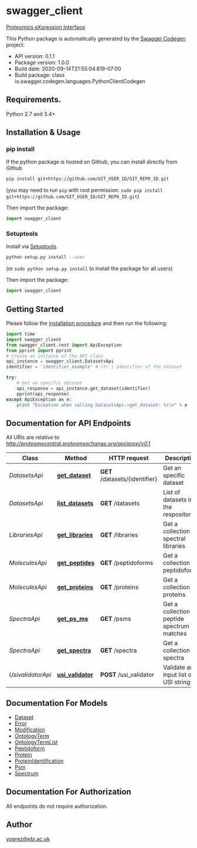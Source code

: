 # swagger_client
[Proteomics eXpression Interface](https://github.com/HUPO-PSI/proxi-schemas/)

This Python package is automatically generated by the [Swagger Codegen](https://github.com/swagger-api/swagger-codegen) project:

- API version: 0.1.1
- Package version: 1.0.0
- Build date: 2020-09-14T21:55:04.819-07:00
- Build package: class io.swagger.codegen.languages.PythonClientCodegen

## Requirements.

Python 2.7 and 3.4+

## Installation & Usage
### pip install

If the python package is hosted on Github, you can install directly from Github

```sh
pip install git+https://github.com/GIT_USER_ID/GIT_REPO_ID.git
```
(you may need to run `pip` with root permission: `sudo pip install git+https://github.com/GIT_USER_ID/GIT_REPO_ID.git`)

Then import the package:
```python
import swagger_client 
```

### Setuptools

Install via [Setuptools](http://pypi.python.org/pypi/setuptools).

```sh
python setup.py install --user
```
(or `sudo python setup.py install` to install the package for all users)

Then import the package:
```python
import swagger_client
```

## Getting Started

Please follow the [installation procedure](#installation--usage) and then run the following:

```python
import time
import swagger_client
from swagger_client.rest import ApiException
from pprint import pprint
# create an instance of the API class
api_instance = swagger_client.DatasetsApi
identifier = 'identifier_example' # str | Identifier of the dataset

try:
    # Get an specific dataset
    api_response = api_instance.get_dataset(identifier)
    pprint(api_response)
except ApiException as e:
    print "Exception when calling DatasetsApi->get_dataset: %s\n" % e

```

## Documentation for API Endpoints

All URIs are relative to *http://proteomecentral.proteomexchange.org/api/proxi/v0.1*

Class | Method | HTTP request | Description
------------ | ------------- | ------------- | -------------
*DatasetsApi* | [**get_dataset**](docs/DatasetsApi.md#get_dataset) | **GET** /datasets/{identifier} | Get an specific dataset
*DatasetsApi* | [**list_datasets**](docs/DatasetsApi.md#list_datasets) | **GET** /datasets | List of datasets in the respository
*LibrariesApi* | [**get_libraries**](docs/LibrariesApi.md#get_libraries) | **GET** /libraries | Get a collection of spectral libraries
*MoleculesApi* | [**get_peptides**](docs/MoleculesApi.md#get_peptides) | **GET** /peptidoforms | Get a collection of peptidoforms
*MoleculesApi* | [**get_proteins**](docs/MoleculesApi.md#get_proteins) | **GET** /proteins | Get a collection of proteins
*SpectraApi* | [**get_ps_ms**](docs/SpectraApi.md#get_ps_ms) | **GET** /psms | Get a collection of peptide spectrum matches
*SpectraApi* | [**get_spectra**](docs/SpectraApi.md#get_spectra) | **GET** /spectra | Get a collection of spectra
*UsivalidatorApi* | [**usi_validator**](docs/UsivalidatorApi.md#usi_validator) | **POST** /usi_validator | Validate an input list of USI strings


## Documentation For Models

 - [Dataset](docs/Dataset.md)
 - [Error](docs/Error.md)
 - [Modification](docs/Modification.md)
 - [OntologyTerm](docs/OntologyTerm.md)
 - [OntologyTermList](docs/OntologyTermList.md)
 - [Peptidoform](docs/Peptidoform.md)
 - [Protein](docs/Protein.md)
 - [ProteinIdentification](docs/ProteinIdentification.md)
 - [Psm](docs/Psm.md)
 - [Spectrum](docs/Spectrum.md)


## Documentation For Authorization

 All endpoints do not require authorization.


## Author

yperez@ebi.ac.uk

